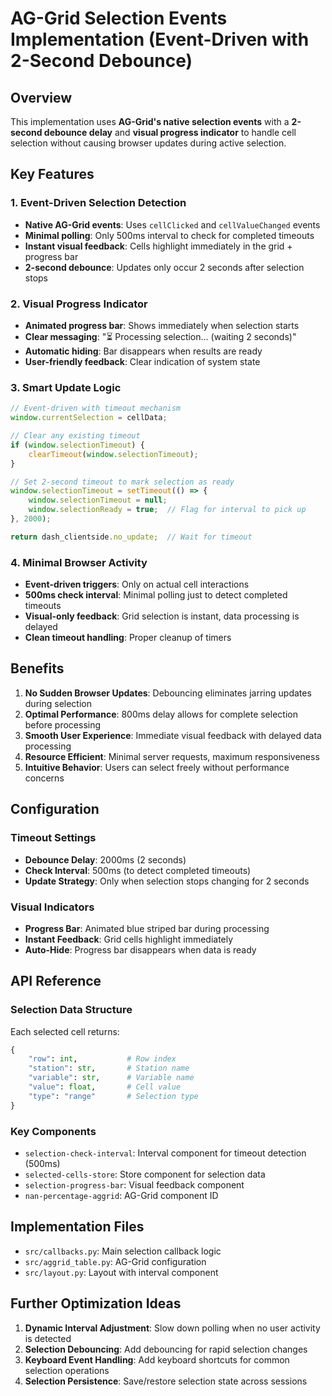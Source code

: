 # AG-Grid Selection Events Implementation (Event-Driven with 2-Second Debounce)

## Overview
This implementation uses **AG-Grid's native selection events** with a **2-second debounce delay** and **visual progress indicator** to handle cell selection without causing browser updates during active selection.

## Key Features

### 1. Event-Driven Selection Detection
- **Native AG-Grid events**: Uses `cellClicked` and `cellValueChanged` events
- **Minimal polling**: Only 500ms interval to check for completed timeouts
- **Instant visual feedback**: Cells highlight immediately in the grid + progress bar
- **2-second debounce**: Updates only occur 2 seconds after selection stops

### 2. Visual Progress Indicator
- **Animated progress bar**: Shows immediately when selection starts
- **Clear messaging**: "⏳ Processing selection... (waiting 2 seconds)"
- **Automatic hiding**: Bar disappears when results are ready
- **User-friendly feedback**: Clear indication of system state

### 3. Smart Update Logic
```javascript
// Event-driven with timeout mechanism
window.currentSelection = cellData;

// Clear any existing timeout
if (window.selectionTimeout) {
    clearTimeout(window.selectionTimeout);
}

// Set 2-second timeout to mark selection as ready
window.selectionTimeout = setTimeout(() => {
    window.selectionTimeout = null;
    window.selectionReady = true;  // Flag for interval to pick up
}, 2000);

return dash_clientside.no_update;  // Wait for timeout
```

### 4. Minimal Browser Activity
- **Event-driven triggers**: Only on actual cell interactions
- **500ms check interval**: Minimal polling just to detect completed timeouts
- **Visual-only feedback**: Grid selection is instant, data processing is delayed
- **Clean timeout handling**: Proper cleanup of timers

## Benefits

1. **No Sudden Browser Updates**: Debouncing eliminates jarring updates during selection
2. **Optimal Performance**: 800ms delay allows for complete selection before processing
3. **Smooth User Experience**: Immediate visual feedback with delayed data processing
4. **Resource Efficient**: Minimal server requests, maximum responsiveness
5. **Intuitive Behavior**: Users can select freely without performance concerns

## Configuration

### Timeout Settings
- **Debounce Delay**: 2000ms (2 seconds)
- **Check Interval**: 500ms (to detect completed timeouts)
- **Update Strategy**: Only when selection stops changing for 2 seconds

### Visual Indicators
- **Progress Bar**: Animated blue striped bar during processing
- **Instant Feedback**: Grid cells highlight immediately
- **Auto-Hide**: Progress bar disappears when data is ready

## API Reference

### Selection Data Structure
Each selected cell returns:
```python
{
    "row": int,           # Row index
    "station": str,       # Station name
    "variable": str,      # Variable name  
    "value": float,       # Cell value
    "type": "range"       # Selection type
}
```

### Key Components
- `selection-check-interval`: Interval component for timeout detection (500ms)
- `selected-cells-store`: Store component for selection data
- `selection-progress-bar`: Visual feedback component
- `nan-percentage-aggrid`: AG-Grid component ID

## Implementation Files
- `src/callbacks.py`: Main selection callback logic
- `src/aggrid_table.py`: AG-Grid configuration
- `src/layout.py`: Layout with interval component

## Further Optimization Ideas

1. **Dynamic Interval Adjustment**: Slow down polling when no user activity is detected
2. **Selection Debouncing**: Add debouncing for rapid selection changes
3. **Keyboard Event Handling**: Add keyboard shortcuts for common selection operations
4. **Selection Persistence**: Save/restore selection state across sessions
